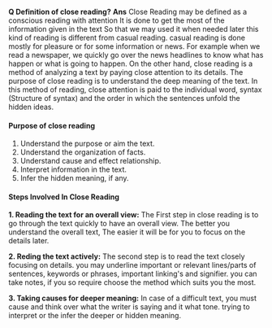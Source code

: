 **Q Definition of close reading?**
**Ans** Close Reading may be defined as a conscious reading with attention It is done to get the most of the information given in the text So that we may used it when needed later this kind of reading is different from casual reading. casual reading is done mostly for pleasure or for some information or news. For example when we read a newspaper, we quickly go over the news headlines to know what has happen or what is going to happen. On the other hand, close reading is a method of analyzing a text by paying close attention to its details. The purpose of close reading is to understand the deep meaning of the text. In this method of reading, close attention is paid to the individual word, syntax (Structure of syntax) and the order in which the sentences unfold the hidden ideas.

#### Purpose of close reading

1. Understand the purpose or aim the text.
2. Understand the organization of facts.
3. Understand cause and effect relationship.
4. Interpret information in the text.
5. Infer the hidden meaning, if any.

#### Steps Involved In Close Reading

**1. Reading the text for an overall view:** The First step in close reading is to go through the text quickly to have an overall view. The better you understand the overall text, The easier it will be for you to focus on the details later.

**2. Reding the text actively:** The second step is to read the text closely focusing on details. you may underline important or relevant lines/parts of sentences, keywords or phrases, important linking's  and signifier. you can take notes, if you so require choose the method which suits you the most.

**3. Taking causes for deeper meaning:** In case of a difficult text, you must cause and think over what the writer is saying and it what tone. trying to interpret or the infer the deeper or hidden meaning.